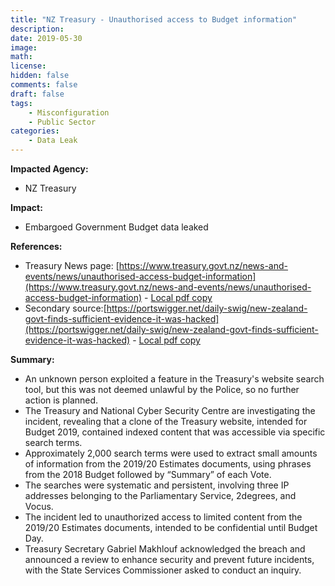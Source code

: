 ```yaml
---
title: "NZ Treasury - Unauthorised access to Budget information"
description: 
date: 2019-05-30
image: 
math: 
license: 
hidden: false
comments: false
draft: false
tags: 
    - Misconfiguration
    - Public Sector
categories:
    - Data Leak
---
```

**Impacted Agency:**
* NZ Treasury

**Impact:**
* Embargoed Government Budget data leaked

**References:**
* Treasury News page: [https://www.treasury.govt.nz/news-and-events/news/unauthorised-access-budget-information](https://www.treasury.govt.nz/news-and-events/news/unauthorised-access-budget-information) - [Local pdf copy][def] 
* Secondary source:[https://portswigger.net/daily-swig/new-zealand-govt-finds-sufficient-evidence-it-was-hacked](https://portswigger.net/daily-swig/new-zealand-govt-finds-sufficient-evidence-it-was-hacked) - [Local pdf copy][def1]

**Summary:**
* An unknown person exploited a feature in the Treasury's website search tool, but this was not deemed unlawful by the Police, so no further action is planned.
* The Treasury and National Cyber Security Centre are investigating the incident, revealing that a clone of the Treasury website, intended for Budget 2019, contained indexed content that was accessible via specific search terms.
* Approximately 2,000 search terms were used to extract small amounts of information from the 2019/20 Estimates documents, using phrases from the 2018 Budget followed by “Summary” of each Vote.
* The searches were systematic and persistent, involving three IP addresses belonging to the Parliamentary Service, 2degrees, and Vocus.
* The incident led to unauthorized access to limited content from the 2019/20 Estimates documents, intended to be confidential until Budget Day.
* Treasury Secretary Gabriel Makhlouf acknowledged the breach and announced a review to enhance security and prevent future incidents, with the State Services Commissioner asked to conduct an inquiry.

[def]: TheTreasuryNewZealand.pdf
[def1]: TheDailySwig.pdf